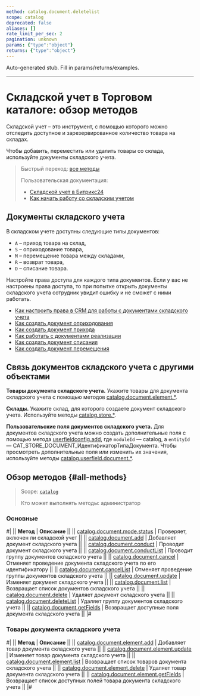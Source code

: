 ```yaml
---
method: catalog.document.deletelist
scope: catalog
deprecated: false
aliases: []
rate_limit_per_sec: 2
pagination: unknown
params: {"type":"object"}
returns: {"type":"object"}
---
```


Auto-generated stub. Fill in params/returns/examples.

---

# Складской учет в Торговом каталоге: обзор методов

Складской учет – это инструмент, с помощью которого можно отследить  доступное и зарезервированное количество товара на складах.

Чтобы добавить, переместить или удалить товары со склада, используйте документы складского учета.

> Быстрый переход: [все методы](#all-methods)
> 
> Пользовательская документация: 
> - [Складской учет в Битрикс24](https://helpdesk.bitrix24.ru/open/17792018)
> - [Как начать работу со складским учетом](https://helpdesk.bitrix24.ru/open/17792114/)

## Документы складского учета

В складском учете доступны следующие типы документов:
- `A` – приход товара на склад,
- `S` – оприходование товара,
- `M` – перемещение товара между складами,
- `R` – возврат товара,
- `D` – списание товара.

Настройте права доступа для каждого типа документов. Если у вас не настроены права доступа, то при попытке открыть документы складского учета сотрудник увидит ошибку и не сможет с ними работать.



- [Как настроить права в CRM для работы с документами складского учета](https://helpdesk.bitrix24.ru/open/15955386)
- [Как создать документ оприходования](https://helpdesk.bitrix24.ru/open/22524122)
- [Как создать документ прихода](https://helpdesk.bitrix24.ru/open/22558126)
- [Как работать с документами реализации](https://helpdesk.bitrix24.ru/open/18563126)
- [Как создать документ списания](https://helpdesk.bitrix24.ru/open/23095486/)
- [Как создать документ перемещения](https://helpdesk.bitrix24.ru/open/23094464/)



## Связь документов складского учета с другими объектами

**Товары документа складского учета.** Укажите товары для документа складского учета с помощью методов [catalog.document.element.*](./document-element/index.md).

**Склады.** Укажите склад, для которого создаете документ складского учета. Используйте методы [catalog.store.*](../store/index.md).

**Пользовательские поля документов складского учета.** Для документов складского учета можно создать дополнительные поля с помощью метода [userfieldconfig.add](../../crm/universal/userfieldconfig/userfieldconfig/userfieldconfig-add.md), где `moduleId` — catalog, а `entityId` — CAT_STORE_DOCUMENT_ИдентификаторТипаДокумента. Чтобы просмотреть дополнительные поля или изменить их значения, используйте методы [catalog.userfield.document.*](../userfield-document/index.md).

## Обзор методов {#all-methods}

> Scope: [`catalog`](../../scopes/permissions.md)
>
> Кто может выполнять методы: администратор

### Основные

#|
|| **Метод** | **Описание** ||
|| [catalog.document.mode.status](./catalog-document-mode-status.md) | Проверяет, включен ли складской учет ||
|| [catalog.document.add](./catalog-document-add.md) | Добавляет документ складского учета ||
|| [catalog.document.conduct](./catalog-document-conduct.md) | Проводит документ складского учета ||
|| [catalog.document.conductList](./catalog-document-conduct-list.md) | Проводит группу документов складского учета ||
|| [catalog.document.cancel](./catalog-document-cancel.md) | Отменяет проведение документа складского учета по его идентификатору ||
|| [catalog.document.cancelList](./catalog-document-cancel-list.md) | Отменяет проведение группы документов складского учета ||
|| [catalog.document.update](./catalog-document-update.md) | Изменяет документ складского учета ||
|| [catalog.document.list](./catalog-document-list.md) | Возвращает список документов складского учета ||
|| [catalog.document.delete](./catalog-document-delete.md) | Удаляет документ складского учета ||
|| [catalog.document.deleteList](./catalog-document-delete-list.md) | Удаляет группу документов складского учета ||
|| [catalog.document.getFields](./catalog-document-get-fields.md) | Возвращает доступные поля документа складского учета ||
|#

### Товары документа складского учета

#|
|| **Метод** | **Описание** ||
|| [catalog.document.element.add](./document-element/catalog-document-element-add.md) | Добавляет товар документа складского учета ||
|| [catalog.document.element.update](./document-element/catalog-document-element-update.md) | Изменяет товар документа складского учета ||
|| [catalog.document.element.list](./document-element/catalog-document-element-list.md) | Возвращает список товаров документа складского учета ||
|| [catalog.document.element.delete](./document-element/catalog-document-element-delete.md) | Удаляет товар документа складского учета ||
|| [catalog.document.element.getFields](./document-element/catalog-document-element-get-fields.md) | Возвращает список доступных полей товара документа складского учета ||
|#

